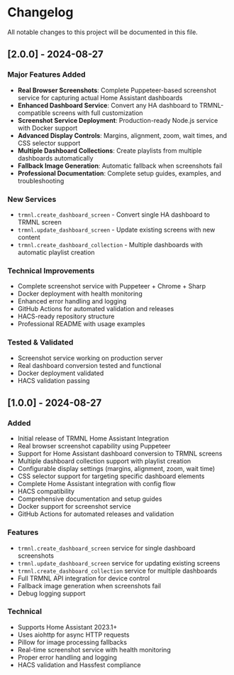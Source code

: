 # Changelog

All notable changes to this project will be documented in this file.

## [2.0.0] - 2024-08-27

### Major Features Added
- **Real Browser Screenshots**: Complete Puppeteer-based screenshot service for capturing actual Home Assistant dashboards
- **Enhanced Dashboard Service**: Convert any HA dashboard to TRMNL-compatible screens with full customization
- **Screenshot Service Deployment**: Production-ready Node.js service with Docker support
- **Advanced Display Controls**: Margins, alignment, zoom, wait times, and CSS selector support
- **Multiple Dashboard Collections**: Create playlists from multiple dashboards automatically
- **Fallback Image Generation**: Automatic fallback when screenshots fail
- **Professional Documentation**: Complete setup guides, examples, and troubleshooting

### New Services
- `trmnl.create_dashboard_screen` - Convert single HA dashboard to TRMNL screen
- `trmnl.update_dashboard_screen` - Update existing screens with new content
- `trmnl.create_dashboard_collection` - Multiple dashboards with automatic playlist creation

### Technical Improvements
- Complete screenshot service with Puppeteer + Chrome + Sharp
- Docker deployment with health monitoring
- Enhanced error handling and logging
- GitHub Actions for automated validation and releases
- HACS-ready repository structure
- Professional README with usage examples

### Tested & Validated
- Screenshot service working on production server
- Real dashboard conversion tested and functional
- Docker deployment validated
- HACS validation passing

## [1.0.0] - 2024-08-27

### Added
- Initial release of TRMNL Home Assistant Integration
- Real browser screenshot capability using Puppeteer
- Support for Home Assistant dashboard conversion to TRMNL screens
- Multiple dashboard collection support with playlist creation
- Configurable display settings (margins, alignment, zoom, wait time)
- CSS selector support for targeting specific dashboard elements
- Complete Home Assistant integration with config flow
- HACS compatibility
- Comprehensive documentation and setup guides
- Docker support for screenshot service
- GitHub Actions for automated releases and validation

### Features
- `trmnl.create_dashboard_screen` service for single dashboard screenshots
- `trmnl.update_dashboard_screen` service for updating existing screens
- `trmnl.create_dashboard_collection` service for multiple dashboards
- Full TRMNL API integration for device control
- Fallback image generation when screenshots fail
- Debug logging support

### Technical
- Supports Home Assistant 2023.1+
- Uses aiohttp for async HTTP requests
- Pillow for image processing fallbacks
- Real-time screenshot service with health monitoring
- Proper error handling and logging
- HACS validation and Hassfest compliance